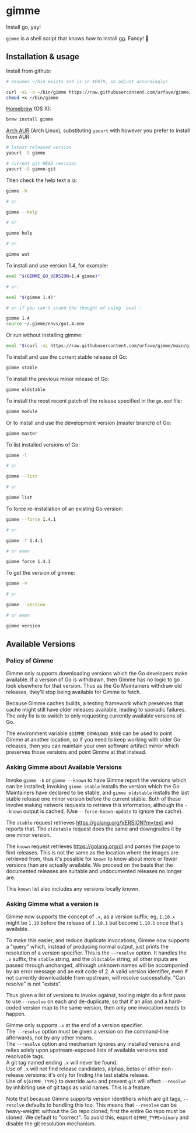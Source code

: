 # gimme

Install go, yay!

`gimme` is a shell script that knows how to install [go](https://golang.org).  Fancy! :tada:

## Installation & usage

Install from github:

``` bash
# assumes ~/bin exists and is in $PATH, so adjust accordingly!

curl -sL -o ~/bin/gimme https://raw.githubusercontent.com/urfave/gimme/main/gimme
chmod +x ~/bin/gimme
```

[Homebrew](http://brew.sh) (OS X):

```bash
brew install gimme
```

[Arch AUR](https://aur.archlinux.org/) (Arch Linux), substituting `yaourt` with
however you prefer to install from AUR:

``` bash
# latest released version
yaourt -S gimme

# current git HEAD revision
yaourt -S gimme-git
```

Then check the help text a la:

``` bash
gimme -h

# or

gimme --help

# or

gimme help

# or

gimme wat
```

To install and use version 1.4, for example:
``` bash
eval "$(GIMME_GO_VERSION=1.4 gimme)"

# or:

eval "$(gimme 1.4)"

# or if you can't stand the thought of using `eval`:

gimme 1.4
source ~/.gimme/envs/go1.4.env
```

Or run without installing gimme:

``` bash
eval "$(curl -sL https://raw.githubusercontent.com/urfave/gimme/main/gimme | GIMME_GO_VERSION=1.4 bash)"
```

To install and use the current stable release of Go:

``` bash
gimme stable
```

To install the previous minor release of Go:

``` bash
gimme oldstable
```

To install the most recent patch of the release specified in the `go.mod` file:

``` bash
gimme module
```

Or to install and use the development version (master branch) of Go:

``` bash
gimme master
```

To list installed versions of Go:

``` bash
gimme -l

# or

gimme --list

# or

gimme list
```

To force re-installation of an existing Go version:
``` bash
gimme --force 1.4.1

# or

gimme -f 1.4.1

# or even

gimme force 1.4.1
```

To get the version of gimme:
``` bash
gimme -V

# or

gimme --version

# or even

gimme version
```

## Available Versions

### Policy of Gimme

Gimme only supports downloading versions which the Go developers make
available.  If a version of Go is withdrawn, then Gimme has no logic
to go look elsewhere for that version.  Thus as the Go Maintainers withdraw
old releases, they'll stop being available for Gimme to fetch.

Because Gimme caches builds, a testing framework which preserves that cache
might still have older releases available, leading to sporadic failures.  The
only fix is to switch to only requesting currently available versions of Go.

The environment variable `$GIMME_DOWNLOAD_BASE` can be used to point Gimme
at another location, so if you need to keep working with older Go releases,
then you can maintain your own software artifact mirror which preserves those
versions and point Gimme at that instead.

### Asking Gimme about Available Versions

Invoke `gimme -k` or `gimme --known` to have Gimme report the versions which
can be installed; invoking `gimme stable` installs the version which the Go
Maintainers have declared to be stable, and `gimme oldstable` installs the last
stable release one minor version before the current stable. Both of these
involve making network requests to retrieve this information, although the
`--known` output is cached.  (Use `--force-known-update` to ignore the cache).

The `stable` request retrieves <https://golang.org/VERSION?m=text> and reports
that. The `oldstable` request does the same and downgrades it by one minor
version.

The `known` request retrieves <https://golang.org/dl> and parses the page to
find releases.  This is not the same as the location where the images are
retrieved from, thus it's possible for `known` to know about more or fewer
versions than are actually available.  We proceed on the basis that the
documented releases are suitable and undocumented releases no longer are.

This `known` list also includes any versions locally known.

### Asking Gimme what a version is

Gimme now supports the concept of `.x`, as a version suffix; eg, `1.10.x`
might be `1.10` before the release of `1.10.1` but become `1.10.1` once that's
available.

To make this easier, and reduce duplicate invocations, Gimme now supports a
"query" which, instead of producing normal output, just prints the resolution
of a version specifier.  This is the `--resolve` option.  It handles the `.x`
suffix, the `stable` string, and the `oldstable` string; all other inputs are
passed through unchanged, although unknown names will be accompanied by an
error message and an exit code of 2.  A valid version identifier, even if not
currently downloadable from upstream, will resolve successfully.  "Can resolve"
is not "exists".

Thus given a list of versions to invoke against, tooling might do a first pass
to use `--resolve` on each and de-duplicate, so that if an alias and a
hard-coded version map to the same version, then only one invocation needs to
happen.

Gimme only supports `.x` at the end of a version specifier.  
The `--resolve` option must be given a version on the command-line afterwards,
not by any other means.  
The `--resolve` option and mechanism ignores any installed versions and relies
solely upon upstream-exposed lists of available versions and resolvable tags.  
A git tag named ending `.x` will never be found.  
Use of `.x` will not find release candidates, alphas, betas or other
non-release versions: it's only for finding the last stable release.  
Use of `${GIMME_TYPE}` to override `auto` and prevent `git` will affect
`--resolve` by inhibiting use of git tags as valid names.  This is a feature.

Note that because Gimme supports version identifiers which are git tags,
`--resolve` defaults to handling this too.  This means that `--resolve` can be
heavy-weight: without the Go repo cloned, first the entire Go repo must be
cloned.  We default to "correct".  To avoid this, export `GIMME_TYPE=binary`
and disable the git resolution mechanism.
